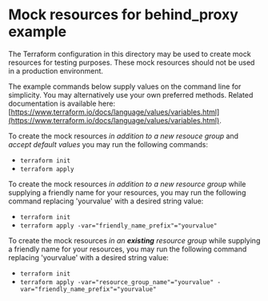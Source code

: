# Mock resources for behind_proxy example

The Terraform configuration in this directory may be used to create mock resources for testing purposes. These mock resources should not be used in a production environment.

The example commands below supply values on the command line for simplicity. You may alternatively use your own preferred methods. Related documentation is available here: [https://www.terraform.io/docs/language/values/variables.html](https://www.terraform.io/docs/language/values/variables.html).

To create the mock resources *in addition to a new resouce group* and *accept default values* you may run the following commands:
- `terraform init`
- `terraform apply`

To create the mock resources *in addition to a new resource group* while supplying a friendly name for your resources, you may run the following command replacing 'yourvalue' with a desired string value:
- `terraform init`
- `terraform apply -var="friendly_name_prefix"="yourvalue"`

To create the mock resources *in an **existing** resource group* while supplying a friendly name for your resources, you may run the following command replacing 'yourvalue' with a desired string value:
- `terraform init`
- `terraform apply -var="resource_group_name"="yourvalue" -var="friendly_name_prefix"="yourvalue"`
